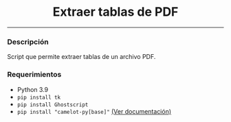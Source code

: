 <div align="center">
    <h1 align="center">Extraer tablas de PDF</h1>
    <hr>
</div>
<div>
    <h3>Descripción</h3>
    <p>Script que permite extraer tablas de un archivo PDF.</p>
</div>
<div>
    <h3>Requerimientos</h3>
    <ul>
        <li>Python 3.9</li>
        <li><code>pip install tk</code></li>
        <li><code>pip install Ghostscript</code></li>
        <li><code>pip install "camelot-py[base]"</code> <a href="https://camelot-py.readthedocs.io/en/master/user/install.html">(Ver documentación)</a></li>
    </ul>
</div>